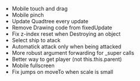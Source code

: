 * Mobile touch and drag
* Mobile pinch
* Update Quadtree every update
* Remove Drawing code from fixedUpdate
* Fix z-index reset when Destroying an object
* Select ship to atack
* Automatick attack only when being attacked
* More robust argument forwarding for _super calls
* Better way to get player (not this.this.parent)
* Mobile fullscreen
* Fix jumps on moveTo when scale is small